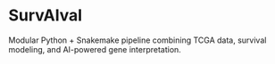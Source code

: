 # SurvAIval
Modular Python + Snakemake pipeline combining TCGA data, survival modeling, and AI-powered gene interpretation.
